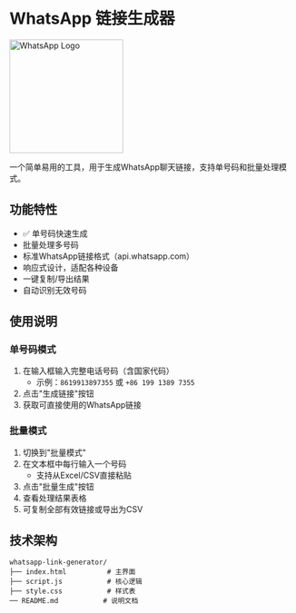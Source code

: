 # WhatsApp 链接生成器

<img src="https://upload.wikimedia.org/wikipedia/commons/6/6b/WhatsApp.svg" width="200" alt="WhatsApp Logo">

一个简单易用的工具，用于生成WhatsApp聊天链接，支持单号码和批量处理模式。

## 功能特性

- ✅ 单号码快速生成
-  批量处理多号码
-  标准WhatsApp链接格式（api.whatsapp.com）
-  响应式设计，适配各种设备
-  一键复制/导出结果
-  自动识别无效号码

## 使用说明

### 单号码模式
1. 在输入框输入完整电话号码（含国家代码）
   - 示例：`8619913897355` 或 `+86 199 1389 7355`
2. 点击"生成链接"按钮
3. 获取可直接使用的WhatsApp链接

### 批量模式
1. 切换到"批量模式"
2. 在文本框中每行输入一个号码
   - 支持从Excel/CSV直接粘贴
3. 点击"批量生成"按钮
4. 查看处理结果表格
5. 可复制全部有效链接或导出为CSV

## 技术架构

```plaintext
whatsapp-link-generator/
├── index.html          # 主界面
├── script.js           # 核心逻辑
├── style.css           # 样式表
── README.md           # 说明文档
